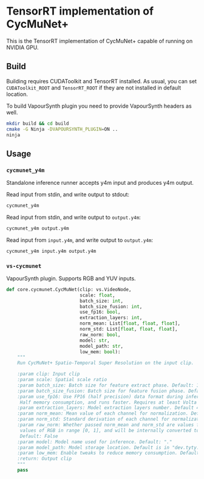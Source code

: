 # TensorRT implementation of CycMuNet+

This is the TensorRT implementation of CycMuNet+ capable of running on NVIDIA GPU.

## Build

Building requires CUDAToolkit and TensorRT installed. As usual, you can set 
`CUDAToolkit_ROOT` and `TensorRT_ROOT` if they are not installed in default location.

To build VapourSynth plugin you need to provide VapourSynth headers as well.

```bash
mkdir build && cd build
cmake -G Ninja -DVAPOURSYNTH_PLUGIN=ON ..
ninja
```

## Usage

### `cycmunet_y4m`

Standalone inference runner accepts y4m input and produces y4m output.

Read input from stdin, and write output to stdout:

```bash
cycmunet_y4m
```

Read input from stdin, and write output to `output.y4m`:

```bash
cycmunet_y4m output.y4m
```

Read input from `input.y4m`, and write output to `output.y4m`:

```bash
cycmunet_y4m input.y4m output.y4m
```

### `vs-cycmunet`

VapourSynth plugin. Supports RGB and YUV inputs.

```python
def core.cycmunet.CycMuNet(clip: vs.VideoNode,
                           scale: float,
                           batch_size: int,
                           batch_size_fusion: int,
                           use_fp16: bool,
                           extraction_layers: int,
                           norm_mean: List[float, float, float],
                           norm_std: List[float, float, float],
                           raw_norm: bool,
                           model: str,
                           model_path: str,
                           low_mem: bool):
    """
    Run CycMuNet+ Spatio-Temporal Super Resolution on the input clip.

    :param clip: Input clip
    :param scale: Spatial scale ratio
    :param batch_size: Batch size for feature extract phase. Default: 1
    :param batch_size_fusion: Batch size for feature fusion phase. Default: batch_size
    :param use_fp16: Use FP16 (half precision) data format during inference.
     Half memory consumption, and runs faster. Requires at least Volta architecture. Default: False
    :param extraction_layers: Model extraction layers number. Default 4
    :param norm_mean: Mean value of each channel for normalization. Default: [0.485, 0.456, 0.406]
    :param norm_std: Standard derivation of each channel for normalization. Default: [0.229, 0.224, 0.225]
    :param raw_norm: Whether passed norm_mean and norm_std are values for input. If False, then mean and std are
     values of RGB in range [0, 1], and will be internally converted to values for input based on video properties.
     Default: False
    :param model: Model name used for inference. Default: "."
    :param model_path: Model storage location. Default is in "dev.tyty.aim.cycmunet" folder next to plugin file.
    :param low_mem: Enable tweaks to reduce memory consumption. Default: False
    :return: Output clip
    """
    pass
```
